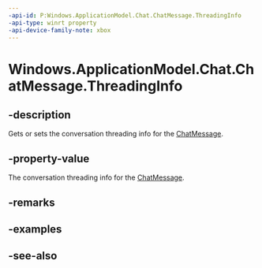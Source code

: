 ```yaml
---
-api-id: P:Windows.ApplicationModel.Chat.ChatMessage.ThreadingInfo
-api-type: winrt property
-api-device-family-note: xbox
---
```


<!-- Property syntax
public Windows.ApplicationModel.Chat.ChatConversationThreadingInfo ThreadingInfo { get;  set; }
-->

# Windows.ApplicationModel.Chat.ChatMessage.ThreadingInfo

## -description
Gets or sets the conversation threading info for the [ChatMessage](chatmessage.md).

## -property-value
The conversation threading info for the [ChatMessage](chatmessage.md).

## -remarks

## -examples

## -see-also
